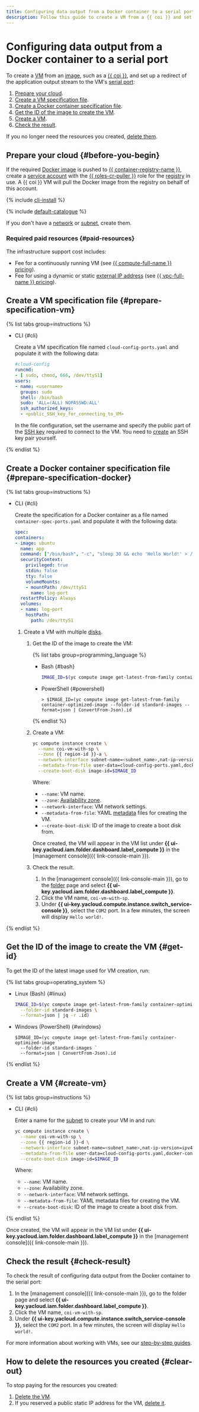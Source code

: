 ```yaml
---
title: Configuring data output from a Docker container to a serial port in {{ cos-full-name }}
description: Follow this guide to create a VM from a {{ coi }} and set up a redirect of the application output stream to the VM serial port.
---
```


# Configuring data output from a Docker container to a serial port

To create a [VM](../../compute/concepts/vm.md) from an [image](../../compute/concepts/image.md), such as a [{{ coi }}](../concepts/index.md), and set up a redirect of the application output stream to the VM's [serial port](../../compute/operations/serial-console/index.md#configuration):
1. [Prepare your cloud](#before-you-begin).
1. [Create a VM specification file](#prepare-specification-vm).
1. [Create a Docker container specification file](#prepare-specification-docker).
1. [Get the ID of the image to create the VM](#get-id).
1. [Create a VM](#create-vm).
1. [Check the result](#check-result).

If you no longer need the resources you created, [delete them](#clear-out).

## Prepare your cloud {#before-you-begin}

If the required [Docker image](../../container-registry/concepts/docker-image.md) is pushed to [{{ container-registry-name }}](../../container-registry/), create a [service account](../../iam/operations/sa/create.md) with the [{{ roles-cr-puller }}](../../container-registry/security/index.md#choosing-roles) role for the [registry](../../container-registry/concepts/registry.md) in use. A {{ coi }} VM will pull the Docker image from the registry on behalf of this account.

{% include [cli-install](../../_includes/cli-install.md) %}

{% include [default-catalogue](../../_includes/default-catalogue.md) %}

If you don't have a [network](../../vpc/operations/network-create.md) or [subnet](../../vpc/operations/subnet-create.md), create them.

### Required paid resources {#paid-resources}

The infrastructure support cost includes:
* Fee for a continuously running VM (see [{{ compute-full-name }} pricing](../../compute/pricing.md)).
* Fee for using a dynamic or static [external IP address](../../vpc/concepts/address.md#public-addresses) (see [{{ vpc-full-name }} pricing](../../vpc/pricing.md)).

## Create a VM specification file {#prepare-specification-vm}

{% list tabs group=instructions %}

- CLI {#cli}

  Create a VM specification file named `cloud-config-ports.yaml` and populate it with the following data:

  ```yaml
  #cloud-config
  runcmd:
  - [ sudo, chmod, 666, /dev/ttyS1]
  users:
  - name: <username>
    groups: sudo
    shell: /bin/bash
    sudo: 'ALL=(ALL) NOPASSWD:ALL'
    ssh_authorized_keys:
    - <public_SSH_key_for_connecting_to_VM>
  ```

  In the file configuration, set the username and specify the public part of the [SSH key](../../compute/operations/vm-connect/ssh.md#creating-ssh-keys) required to connect to the VM. You need to [create](../../compute/operations/vm-connect/ssh.md#creating-ssh-keys) an SSH key pair yourself.

{% endlist %}

## Create a Docker container specification file {#prepare-specification-docker}

{% list tabs group=instructions %}

- CLI {#cli}

  Create the specification for a Docker container as a file named `container-spec-ports.yaml` and populate it with the following data:

  ```yaml
  spec:
  containers:
  - image: ubuntu
    name: app
    command: ["/bin/bash", "-c", "sleep 30 && echo 'Hello World!' > /dev/ttyS1"]
    securityContext:
      privileged: true
      stdin: false
      tty: false
      volumeMounts:
      - mountPath: /dev/ttyS1
        name: log-port
    restartPolicy: Always
    volumes:
    - name: log-port
      hostPath:
        path: /dev/ttyS1
  ```

  1. Create a VM with multiple [disks](../../compute/concepts/disk.md).
     1. Get the ID of the image to create the VM:

        {% list tabs group=programming_language %}

        - Bash {#bash}

          ```bash
          IMAGE_ID=$(yc compute image get-latest-from-family container-optimized-image --folder-id standard-images --format=json | jq -r .id)
          ```

        - PowerShell {#powershell}

          ```shell script
          > $IMAGE_ID=(yc compute image get-latest-from-family container-optimized-image --folder-id standard-images --format=json | ConvertFrom-Json).id
          ```

        {% endlist %}

     1. Create a VM:

        ```bash
        yc compute instance create \
          --name coi-vm-with-sp \
          --zone {{ region-id }}-a \
          --network-interface subnet-name=<subnet_name>,nat-ip-version=ipv4 \
          --metadata-from-file user-data=cloud-config-ports.yaml,docker-container-declaration=container-spec-ports.yaml \
          --create-boot-disk image-id=$IMAGE_ID
        ```

        Where:
        * `--name`: VM name.
        * `--zone`: [Availability zone](../../overview/concepts/geo-scope.md).
        * `--network-interface`: VM network settings.
        * `--metadata-from-file`: YAML [metadata](../../compute/concepts/vm-metadata.md) files for creating the VM.
        * `--create-boot-disk`: ID of the image to create a boot disk from.

        Once created, the VM will appear in the VM list under **{{ ui-key.yacloud.iam.folder.dashboard.label_compute }}** in the [management console]({{ link-console-main }}).
     1. Check the result.
        1. In the [management console]({{ link-console-main }}), go to the [folder](../../resource-manager/concepts/resources-hierarchy.md#folder) page and select **{{ ui-key.yacloud.iam.folder.dashboard.label_compute }}**.
        1. Click the VM name, `coi-vm-with-sp`.
        1. Under **{{ ui-key.yacloud.compute.instance.switch_service-console }}**, select the `COM2` port. In a few minutes, the screen will display `Hello world!`.

{% endlist %}

## Get the ID of the image to create the VM {#get-id}

To get the ID of the latest image used for VM creation, run:

{% list tabs group=operating_system %}

- Linux (Bash) {#linux}

  ```bash
  IMAGE_ID=$(yc compute image get-latest-from-family container-optimized-image \
    --folder-id standard-images \
    --format=json | jq -r .id)
  ```

- Windows (PowerShell) {#windows}

  ```shell script
  $IMAGE_ID=(yc compute image get-latest-from-family container-optimized-image `
    --folder-id standard-images `
    --format=json | ConvertFrom-Json).id
  ```

{% endlist %}

## Create a VM {#create-vm}

{% list tabs group=instructions %}

- CLI {#cli}

  Enter a name for the [subnet](../../vpc/operations/subnet-create.md) to create your VM in and run:

  ```bash
  yc compute instance create \
    --name coi-vm-with-sp \
    --zone {{ region-id }}-d \
    --network-interface subnet-name=<subnet_name>,nat-ip-version=ipv4 \
    --metadata-from-file user-data=cloud-config-ports.yaml,docker-container-declaration=container-spec-ports.yaml \
    --create-boot-disk image-id=$IMAGE_ID
  ```

  Where:
  * `--name`: VM name.
  * `--zone`: Availability zone.
  * `--network-interface`: VM network settings.
  * `--metadata-from-file`: YAML metadata files for creating the VM.
  * `--create-boot-disk`: ID of the image to create a boot disk from.

{% endlist %}

Once created, the VM will appear in the VM list under **{{ ui-key.yacloud.iam.folder.dashboard.label_compute }}** in the [management console]({{ link-console-main }}).

## Check the result {#check-result}

To check the result of configuring data output from the Docker container to the serial port:
1. In the [management console]({{ link-console-main }}), go to the folder page and select **{{ ui-key.yacloud.iam.folder.dashboard.label_compute }}**.
1. Click the VM name, `coi-vm-with-sp`.
1. Under **{{ ui-key.yacloud.compute.instance.switch_service-console }}**, select the `COM2` port. In a few minutes, the screen will display `Hello world!`.

For more information about working with VMs, see our [step-by-step guides](../../compute/operations/index.md).

## How to delete the resources you created {#clear-out}

To stop paying for the resources you created:
1. [Delete the VM](../../compute/operations/vm-control/vm-delete.md).
1. If you reserved a public static IP address for the VM, [delete it](../../vpc/operations/address-delete.md).